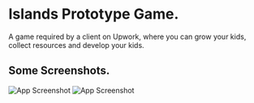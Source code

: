 
# Islands Prototype Game.

A game required by a client on Upwork, where you can grow your kids, collect resources and develop your kids.



## Some Screenshots.


![App Screenshot](https://github.com/MohamedNourSadek/IslandsProtoype/blob/main/Screenshots/1.jpg)
![App Screenshot](https://github.com/MohamedNourSadek/IslandsProtoype/blob/main/Screenshots/1.jpg)

